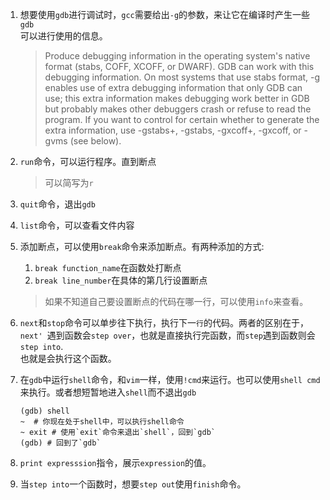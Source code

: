 1. 想要使用`gdb`进行调试时，`gcc`需要给出`-g`的参数，来让它在编译时产生一些`gdb`  
   可以进行使用的信息。
   
   > Produce debugging information in the operating system's native format 
   (stabs, COFF, XCOFF, or DWARF).  GDB can work with this debugging information. 
   On most systems that use stabs format, -g enables use of extra debugging 
   information that only GDB can use; this extra information makes debugging work 
   better in GDB but probably makes other debuggers crash or refuse to read the 
   program.  If you want to control for certain whether to generate the extra 
   information, use -gstabs+, -gstabs, -gxcoff+, -gxcoff, or -gvms (see below).

2. `run`命令，可以运行程序。直到断点
   > 可以简写为`r`

3. `quit`命令，退出`gdb`

4. `list`命令，可以查看文件内容

5. 添加断点，可以使用`break`命令来添加断点。有两种添加的方式:
   1. `break function_name`在函数处打断点
   2. `break line_number`在具体的第几行设置断点
   > 如果不知道自己要设置断点的代码在哪一行，可以使用`info`来查看。

6. `next`和`stop`命令可以单步往下执行，执行下一`行`的代码。两者的区别在于，`next'
   `遇到函数会`step over`，也就是直接执行完函数，而`step`遇到函数则会`step into`.  
    也就是会执行这个函数。

7. 在`gdb`中运行`shell`命令，和`vim`一样，使用`!cmd`来运行。也可以使用`shell cmd`  
   来执行。或者想短暂地进入`shell`而不退出`gdb`

   ```shell
   (gdb) shell
   ~  # 你现在处于shell中，可以执行shell命令
   ~ exit # 使用`exit`命令来退出`shell`，回到`gdb`
   (gdb) # 回到了`gdb`
   ```

8. `print expresssion`指令，展示`expression`的值。

9. 当`step into`一个函数时，想要`step out`使用`finish`命令。
